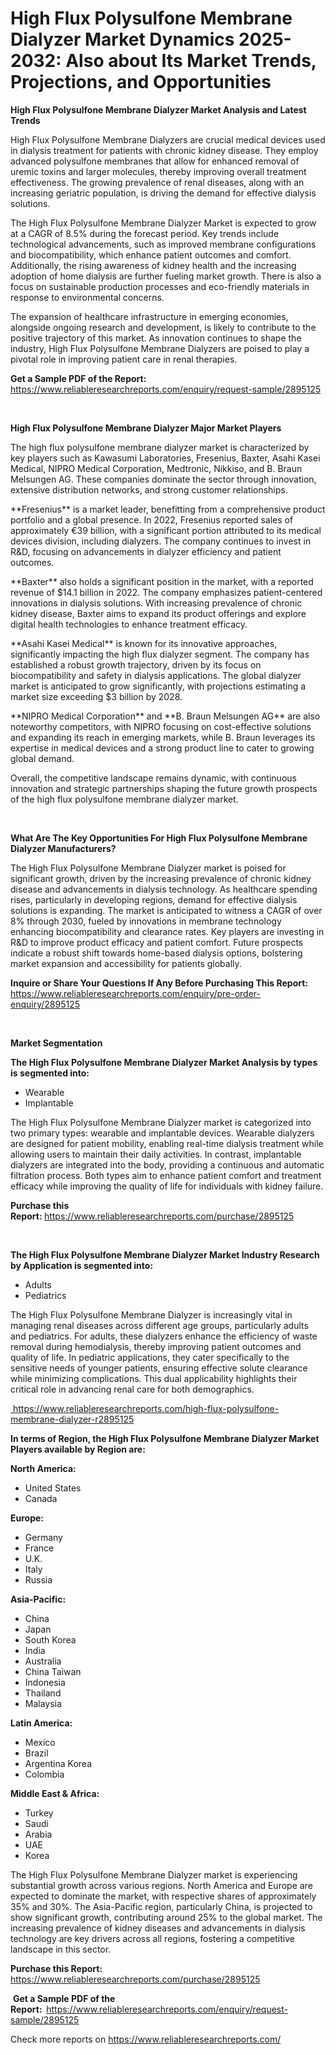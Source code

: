<p><h1>High Flux Polysulfone Membrane Dialyzer Market Dynamics 2025-2032: Also about Its Market Trends, Projections, and Opportunities</h1></p><p><strong>High Flux Polysulfone Membrane Dialyzer Market Analysis and Latest Trends</strong></p>
<p><p>High Flux Polysulfone Membrane Dialyzers are crucial medical devices used in dialysis treatment for patients with chronic kidney disease. They employ advanced polysulfone membranes that allow for enhanced removal of uremic toxins and larger molecules, thereby improving overall treatment effectiveness. The growing prevalence of renal diseases, along with an increasing geriatric population, is driving the demand for effective dialysis solutions.</p><p>The High Flux Polysulfone Membrane Dialyzer Market is expected to grow at a CAGR of 8.5% during the forecast period. Key trends include technological advancements, such as improved membrane configurations and biocompatibility, which enhance patient outcomes and comfort. Additionally, the rising awareness of kidney health and the increasing adoption of home dialysis are further fueling market growth. There is also a focus on sustainable production processes and eco-friendly materials in response to environmental concerns.</p><p>The expansion of healthcare infrastructure in emerging economies, alongside ongoing research and development, is likely to contribute to the positive trajectory of this market. As innovation continues to shape the industry, High Flux Polysulfone Membrane Dialyzers are poised to play a pivotal role in improving patient care in renal therapies.</p></p>
<p><strong>Get a Sample PDF of the Report:&nbsp;</strong> <a href="https://www.reliableresearchreports.com/enquiry/request-sample/2895125?utm_campaign=3070&utm_medium=2&utm_source=Github&utm_content=ia&utm_term=15032025&utm_id=high-flux-polysulfone-membrane-dialyzer">https://www.reliableresearchreports.com/enquiry/request-sample/2895125</a></p>
<p>&nbsp;</p>
<p><strong>High Flux Polysulfone Membrane Dialyzer Major Market Players</strong></p>
<p><p>The high flux polysulfone membrane dialyzer market is characterized by key players such as Kawasumi Laboratories, Fresenius, Baxter, Asahi Kasei Medical, NIPRO Medical Corporation, Medtronic, Nikkiso, and B. Braun Melsungen AG. These companies dominate the sector through innovation, extensive distribution networks, and strong customer relationships.</p><p>**Fresenius** is a market leader, benefitting from a comprehensive product portfolio and a global presence. In 2022, Fresenius reported sales of approximately €39 billion, with a significant portion attributed to its medical devices division, including dialyzers. The company continues to invest in R&D, focusing on advancements in dialyzer efficiency and patient outcomes.</p><p>**Baxter** also holds a significant position in the market, with a reported revenue of $14.1 billion in 2022. The company emphasizes patient-centered innovations in dialysis solutions. With increasing prevalence of chronic kidney disease, Baxter aims to expand its product offerings and explore digital health technologies to enhance treatment efficacy.</p><p>**Asahi Kasei Medical** is known for its innovative approaches, significantly impacting the high flux dialyzer segment. The company has established a robust growth trajectory, driven by its focus on biocompatibility and safety in dialysis applications. The global dialyzer market is anticipated to grow significantly, with projections estimating a market size exceeding $3 billion by 2028. </p><p>**NIPRO Medical Corporation** and **B. Braun Melsungen AG** are also noteworthy competitors, with NIPRO focusing on cost-effective solutions and expanding its reach in emerging markets, while B. Braun leverages its expertise in medical devices and a strong product line to cater to growing global demand.</p><p>Overall, the competitive landscape remains dynamic, with continuous innovation and strategic partnerships shaping the future growth prospects of the high flux polysulfone membrane dialyzer market.</p></p>
<p>&nbsp;</p>
<p><strong>What Are The Key Opportunities For High Flux Polysulfone Membrane Dialyzer Manufacturers?</strong></p>
<p><p>The High Flux Polysulfone Membrane Dialyzer market is poised for significant growth, driven by the increasing prevalence of chronic kidney disease and advancements in dialysis technology. As healthcare spending rises, particularly in developing regions, demand for effective dialysis solutions is expanding. The market is anticipated to witness a CAGR of over 8% through 2030, fueled by innovations in membrane technology enhancing biocompatibility and clearance rates. Key players are investing in R&D to improve product efficacy and patient comfort. Future prospects indicate a robust shift towards home-based dialysis options, bolstering market expansion and accessibility for patients globally.</p></p>
<p><strong>Inquire or Share Your Questions If Any Before Purchasing This Report:</strong> <a href="https://www.reliableresearchreports.com/enquiry/pre-order-enquiry/2895125?utm_campaign=3070&utm_medium=2&utm_source=Github&utm_content=ia&utm_term=15032025&utm_id=high-flux-polysulfone-membrane-dialyzer">https://www.reliableresearchreports.com/enquiry/pre-order-enquiry/2895125</a></p>
<p>&nbsp;</p>
<p><strong>Market Segmentation</strong></p>
<p><strong>The High Flux Polysulfone Membrane Dialyzer Market Analysis by types is segmented into:</strong></p>
<p><ul><li>Wearable</li><li>Implantable</li></ul></p>
<p><p>The High Flux Polysulfone Membrane Dialyzer market is categorized into two primary types: wearable and implantable devices. Wearable dialyzers are designed for patient mobility, enabling real-time dialysis treatment while allowing users to maintain their daily activities. In contrast, implantable dialyzers are integrated into the body, providing a continuous and automatic filtration process. Both types aim to enhance patient comfort and treatment efficacy while improving the quality of life for individuals with kidney failure.</p></p>
<p><strong>Purchase this Report:&nbsp;</strong><a href="https://www.reliableresearchreports.com/purchase/2895125?utm_campaign=3070&utm_medium=2&utm_source=Github&utm_content=ia&utm_term=15032025&utm_id=high-flux-polysulfone-membrane-dialyzer">https://www.reliableresearchreports.com/purchase/2895125</a></p>
<p>&nbsp;</p>
<p><strong>The High Flux Polysulfone Membrane Dialyzer Market Industry Research by Application is segmented into:</strong></p>
<p><ul><li>Adults</li><li>Pediatrics</li></ul></p>
<p><p>The High Flux Polysulfone Membrane Dialyzer is increasingly vital in managing renal diseases across different age groups, particularly adults and pediatrics. For adults, these dialyzers enhance the efficiency of waste removal during hemodialysis, thereby improving patient outcomes and quality of life. In pediatric applications, they cater specifically to the sensitive needs of younger patients, ensuring effective solute clearance while minimizing complications. This dual applicability highlights their critical role in advancing renal care for both demographics.</p></p>
<p><a href="https://www.reliableresearchreports.com/high-flux-polysulfone-membrane-dialyzer-r2895125?utm_campaign=3070&utm_medium=2&utm_source=Github&utm_content=ia&utm_term=15032025&utm_id=high-flux-polysulfone-membrane-dialyzer">&nbsp;https://www.reliableresearchreports.com/high-flux-polysulfone-membrane-dialyzer-r2895125</a></p>
<p><strong>In terms of Region, the High Flux Polysulfone Membrane Dialyzer Market Players available by Region are:</strong></p>
<p>
    <p> <strong> North America: </strong>
        <ul>
            <li>United States</li>
            <li>Canada</li>
        </ul>
        </p> 
    <p> <strong> Europe: </strong>
        <ul>
            <li>Germany</li>
            <li>France</li>
            <li>U.K.</li>
            <li>Italy</li>
            <li>Russia</li>
        </ul>
        </p> 
    <p> <strong> Asia-Pacific: </strong>
        <ul>
            <li>China</li>
            <li>Japan</li>
            <li>South Korea</li>
            <li>India</li>
            <li>Australia</li>
            <li>China Taiwan</li>
            <li>Indonesia</li>
            <li>Thailand</li>
            <li>Malaysia</li>
        </ul>
        </p> 
    <p> <strong> Latin America: </strong>
        <ul>
            <li>Mexico</li>
            <li>Brazil</li>
            <li>Argentina Korea</li>
            <li>Colombia</li>
        </ul>
        </p> 
    <p> <strong> Middle East & Africa: </strong>
        <ul>
            <li>Turkey</li>
            <li>Saudi</li>
            <li>Arabia</li>
            <li>UAE</li>
            <li>Korea</li>
        </ul>
    </p>
    </p>
<p><p>The High Flux Polysulfone Membrane Dialyzer market is experiencing substantial growth across various regions. North America and Europe are expected to dominate the market, with respective shares of approximately 35% and 30%. The Asia-Pacific region, particularly China, is projected to show significant growth, contributing around 25% to the global market. The increasing prevalence of kidney diseases and advancements in dialysis technology are key drivers across all regions, fostering a competitive landscape in this sector.</p></p>
<p><strong>Purchase this Report: </strong><a href="https://www.reliableresearchreports.com/purchase/2895125?utm_campaign=3070&utm_medium=2&utm_source=Github&utm_content=ia&utm_term=15032025&utm_id=high-flux-polysulfone-membrane-dialyzer">https://www.reliableresearchreports.com/purchase/2895125</a></p>
<p>&nbsp;<strong>Get a Sample PDF of the Report:&nbsp;&nbsp;</strong><a href="https://www.reliableresearchreports.com/enquiry/request-sample/2895125?utm_campaign=3070&utm_medium=2&utm_source=Github&utm_content=ia&utm_term=15032025&utm_id=high-flux-polysulfone-membrane-dialyzer">https://www.reliableresearchreports.com/enquiry/request-sample/2895125</a></p>
<p><strong></strong></p>
<p>Check more reports on <a href="https://www.reliableresearchreports.com/?utm_campaign=3070&utm_medium=2&utm_source=Github&utm_content=ia&utm_term=15032025&utm_id=high-flux-polysulfone-membrane-dialyzer">https://www.reliableresearchreports.com/</a></p>